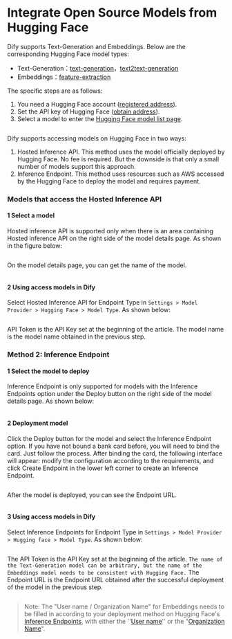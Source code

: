 # Integrate Open Source Models from Hugging Face

Dify supports Text-Generation and Embeddings. Below are the corresponding Hugging Face model types:

* Text-Generation：[text-generation](https://huggingface.co/models?pipeline\_tag=text-generation\&sort=trending)，[text2text-generation](https://huggingface.co/models?pipeline\_tag=text2text-generation\&sort=trending)
* Embeddings：[feature-extraction](https://huggingface.co/models?pipeline\_tag=feature-extraction\&sort=trending)

The specific steps are as follows:

1. You need a Hugging Face account ([registered address](https://huggingface.co/join)).
2. Set the API key of Hugging Face ([obtain address](https://huggingface.co/settings/tokens)).
3. Select a model to enter the [Hugging Face model list page](https://huggingface.co/models?pipeline\_tag=text-generation\&sort=trending).

<figure><img src="https://assets-docs.dify.ai/dify-enterprise-mintlify/en/development/models-integration/af8a771b1e71152837e0f25b87a4471e.png" alt=""><figcaption></figcaption></figure>

Dify supports accessing models on Hugging Face in two ways:

1. Hosted Inference API. This method uses the model officially deployed by Hugging Face. No fee is required. But the downside is that only a small number of models support this approach.
2. Inference Endpoint. This method uses resources such as AWS accessed by the Hugging Face to deploy the model and requires payment.

### Models that access the Hosted Inference API

#### 1 Select a model

Hosted inference API is supported only when there is an area containing Hosted inference API on the right side of the model details page. As shown in the figure below:

<figure><img src="https://assets-docs.dify.ai/dify-enterprise-mintlify/en/development/models-integration/dc5a5584cef16fe76595058d37043546.png" alt=""><figcaption></figcaption></figure>

On the model details page, you can get the name of the model.

<figure><img src="https://assets-docs.dify.ai/dify-enterprise-mintlify/en/development/models-integration/248a80fb0dac520e690cb122dbe91324.png" alt=""><figcaption></figcaption></figure>

#### 2 Using access models in Dify

Select Hosted Inference API for Endpoint Type in `Settings > Model Provider > Hugging Face > Model Type`. As shown below:

<figure><img src="https://assets-docs.dify.ai/dify-enterprise-mintlify/en/development/models-integration/425f762f4b4b88d7ff69f5e3e898e6d0.png" alt=""><figcaption></figcaption></figure>

API Token is the API Key set at the beginning of the article. The model name is the model name obtained in the previous step.

### Method 2: Inference Endpoint

#### 1 Select the model to deploy

Inference Endpoint is only supported for models with the Inference Endpoints option under the Deploy button on the right side of the model details page. As shown below:

<figure><img src="https://assets-docs.dify.ai/dify-enterprise-mintlify/en/development/models-integration/0821340197577ff126440b2558446890.png" alt=""><figcaption></figcaption></figure>

#### 2 Deployment model

Click the Deploy button for the model and select the Inference Endpoint option. If you have not bound a bank card before, you will need to bind the card. Just follow the process. After binding the card, the following interface will appear: modify the configuration according to the requirements, and click Create Endpoint in the lower left corner to create an Inference Endpoint.

<figure><img src="https://assets-docs.dify.ai/dify-enterprise-mintlify/en/development/models-integration/f7582adc0937dc4f038e462b578d9c17.png" alt=""><figcaption></figcaption></figure>

After the model is deployed, you can see the Endpoint URL.

<figure><img src="https://assets-docs.dify.ai/dify-enterprise-mintlify/en/development/models-integration/30c38995813c0d05c35c42dc0f1d467c.png" alt=""><figcaption></figcaption></figure>

#### 3 Using access models in Dify

Select Inference Endpoints for Endpoint Type in `Settings > Model Provider > Hugging face > Model Type`. As shown below:

<figure><img src="https://assets-docs.dify.ai/dify-enterprise-mintlify/en/development/models-integration/736421b38ac731e58585487ca2040c8b.png" alt=""><figcaption></figcaption></figure>

The API Token is the API Key set at the beginning of the article. `The name of the Text-Generation model can be arbitrary, but the name of the Embeddings model needs to be consistent with Hugging Face.` The Endpoint URL is the Endpoint URL obtained after the successful deployment of the model in the previous step.

<figure><img src="https://assets-docs.dify.ai/dify-enterprise-mintlify/en/development/models-integration/6a8908cace5b287070577bf555d69b0c.png" alt=""><figcaption></figcaption></figure>

> Note: The "User name / Organization Name" for Embeddings needs to be filled in according to your deployment method on Hugging Face's [Inference Endpoints](https://huggingface.co/docs/inference-endpoints/guides/access), with either the ''[User name](https://huggingface.co/settings/account)'' or the "[Organization Name](https://ui.endpoints.huggingface.co/)".
